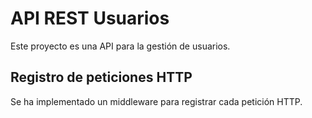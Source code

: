 # API REST Usuarios
Este proyecto es una API para la gestión de usuarios.
## Registro de peticiones HTTP
Se ha implementado un middleware para registrar cada petición HTTP.
